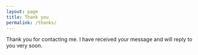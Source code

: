 ```yaml
---
layout: page
title: Thank you
permalink: /thanks/
---
```


Thank you for contacting me. I have received your message and will reply to you very soon.
